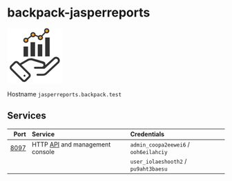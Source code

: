 # backpack-jasperreports

![JasperReports Server](../../doc/assets/logos/jasperreports-server.png)

Hostname `jasperreports.backpack.test`

## Services

| Port | Service | Credentials
| ---: | :------ | :----------
| [8097](http://jasperreports.backpack.test:8097) | HTTP [API](https://community.jaspersoft.com/documentation/tibco-jasperreports-server-rest-api-reference/v780/rest-api-overview) and management console | `admin_coopa2eewei6` / `ooh6eilahciy`
| | | `user_iolaeshooth2` / `pu9aht3baesu`
